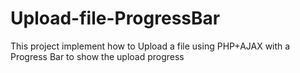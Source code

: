 # Upload-file-ProgressBar
This project implement how to Upload  a file using PHP+AJAX with a Progress Bar to show the upload progress
